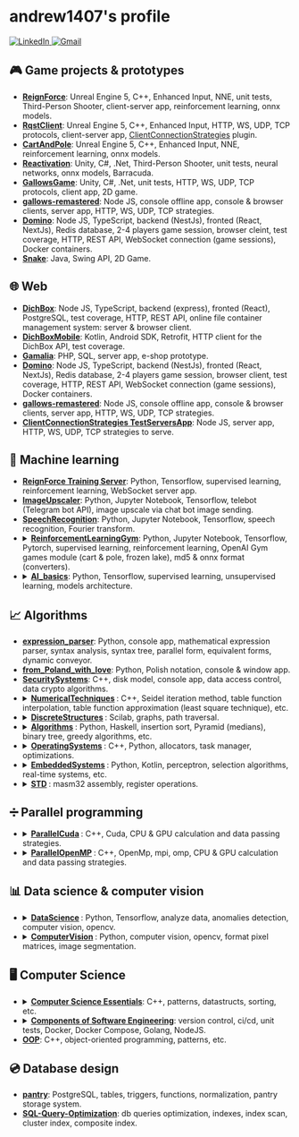 # andrew1407's profile

<!--
**Andrew1407/Andrew1407** is a ✨ _special_ ✨ repository because its `README.md` (this file) appears on your GitHub profile.

Here are some ideas to get you started:

- 🔭 I’m currently working on ...
- 🌱 I’m currently learning ...
- 👯 I’m looking to collaborate on ...
- 🤔 I’m looking for help with ...
- 💬 Ask me about ...
- 📫 How to reach me: ...
- 😄 Pronouns: ...
- ⚡ Fun fact: ...
-->

<a href="https://www.linkedin.com/in/andrewgolovko">
  <img src="https://img.shields.io/badge/linkedin-%230077B5.svg?style=for-the-badge&logo=linkedin&logoColor=white" alt="LinkedIn">
</a>
<a href="mailto:endry1407@gmail.com">
  <img src="https://img.shields.io/badge/Gmail-D14836?style=for-the-badge&logo=gmail&logoColor=white" alt="Gmail">
</a>

## 🎮 Game projects & prototypes

<ul>
  <li>
    <b><a href="https://github.com/Andrew1407/ReignForce">ReignForce</a></b>: Unreal Engine 5, C++, Enhanced Input, NNE, unit tests, Third-Person Shooter, client-server app, reinforcement learning, onnx models.
  </li>

  <li>
    <b><a href="https://github.com/Andrew1407/RqstClient">RqstClient</a></b>: Unreal Engine 5, C++, Enhanced Input, HTTP, WS, UDP, TCP protocols, client-server app, <a href="https://github.com/Andrew1407/ClientConnectionStrategies">ClientConnectionStrategies</a> plugin.
  </li>

  <li>
    <b><a href="https://github.com/Andrew1407/CartAndPole">CartAndPole</a></b>: Unreal Engine 5, C++, Enhanced Input, NNE, reinforcement learning, onnx models.
  </li>

  <li>
    <b><a href="https://github.com/Andrew1407/Reactivation">Reactivation</a></b>: Unity, C#, .Net, Third-Person Shooter, unit tests, neural networks, onnx models, Barracuda.
  </li>

  <li>
    <b><a href="https://github.com/Andrew1407/GallowsGame">GallowsGame</a></b>: Unity, C#, .Net, unit tests, HTTP, WS, UDP, TCP protocols, client app, 2D game.
  </li>

  <li>
    <b><a href="https://github.com/Andrew1407/gallows-remastered">gallows-remastered</a></b>: Node JS, console offline app, console & browser clients, server app, HTTP, WS, UDP, TCP strategies.
  </li>

  <li>
    <b><a href="https://github.com/Andrew1407/Domino">Domino</a></b>: Node JS, TypeScript, backend (NestJs), fronted (React, NextJs), Redis database, 2-4 players game session, browser cleint, test coverage, HTTP, REST API, WebSocket connection (game sessions), Docker containers.
  </li>

  <li>
    <b><a href="https://github.com/Andrew1407/Snake">Snake</a></b>: Java, Swing API, 2D Game.
  </li>
</ul>

## 🌐 Web

<ul>
  <li>
    <b><a href="https://github.com/Andrew1407/DichBox">DichBox</a></b>: Node JS, TypeScript, backend (express), fronted (React), PostgreSQL, test coverage, HTTP, REST API, online file container management system: server & browser client.
  </li>

  <li>
    <b><a href="https://github.com/Andrew1407/DichBoxMobile">DichBoxMobile</a></b>: Kotlin, Android SDK, Retrofit, HTTP client for the DichBox API, test coverage.
  </li>

  <li>
    <b><a href="https://github.com/Andrew1407/Gamalia">Gamalia</a></b>: PHP, SQL, server app, e-shop prototype.
  </li>

  <li>
    <b><a href="https://github.com/Andrew1407/Domino">Domino</a></b>: Node JS, TypeScript, backend (NestJs), fronted (React, NextJs), Redis database, 2-4 players game session, browser client, test coverage, HTTP, REST API, WebSocket connection (game sessions), Docker containers.
  </li>

  <li>
    <b><a href="https://github.com/Andrew1407/gallows-remastered">gallows-remastered</a></b>: Node JS, console offline app, console & browser clients, server app, HTTP, WS, UDP, TCP strategies.
  </li>

  <li>
    <b><a href="https://github.com/Andrew1407/ClientConnectionStrategies/tree/main/TestServersApp">ClientConnectionStrategies TestServersApp</a></b>: Node JS, server app, HTTP, WS, UDP, TCP strategies to serve.
  </li>
</ul>


## 🧠 Machine learning

<ul>
  <li>
    <b><a href="https://github.com/Andrew1407/ReignForce/tree/main/TrainigServer">ReignForce Training Server</a></b>: Python, Tensorflow, supervised learning, reinforcement learning, WebSocket server app.
  </li>

  <li>
    <b><a href="https://github.com/Andrew1407/ImageUpscaler">ImageUpscaler</a></b>: Python, Jupyter Notebook, Tensorflow, telebot (Telegram bot API), image upscale via chat bot image sending.
  </li>

  <li>
    <b><a href="https://github.com/dgomilko/SpeechRecognition">SpeechRecognition</a></b>: Python, Jupyter Notebook, Tensorflow, speech recognition, Fourier transform.
  </li>

  <li>
    <details>
      <summary>
        <b><a href="https://github.com/Andrew1407/ReinforcementLearningGym">ReinforcementLearningGym</a></b>: Python, Jupyter Notebook, Tensorflow, Pytorch, supervised learning, reinforcement learning, OpenAI Gym games module (cart & pole, frozen lake), md5 & onnx format (converters).
      </summary>
      <ul>
        <li>
          Frozen Lake Game:
            <b><a href="https://github.com/andrew1407/ReinforcementLearningGym/blob/main/frozen_lake.ipynb">state table</a></b>,
            <b><a href="https://github.com/andrew1407/ReinforcementLearningGym/blob/main/frozen_lake_tf.ipynb">TensorFlow model</a></b>,
            <b><a href="https://github.com/andrew1407/ReinforcementLearningGym/blob/main/frozen_lake_onnx.ipynb">ONNX model</a></b>.
        </li>
        <li>
          Cart and Pole Game (state inputs)
            <b><a href="https://github.com/andrew1407/ReinforcementLearningGym/blob/main/cart_pole_tf_1.ipynb">TensorFlow model</a></b>,
            <b><a href="https://github.com/andrew1407/ReinforcementLearningGym/blob/main/cart_pole_onnx_1.ipynb">ONNX model</a></b>.
        </li>
        <li>
          Cart and Pole Game (image inputs)
            <b><a href="https://github.com/andrew1407/ReinforcementLearningGym/blob/main/cart_pole_pytorch.ipynb">PyTorch model</a></b>,
            <b><a href="https://github.com/andrew1407/ReinforcementLearningGym/blob/main/cart_pole_tf_2.ipynb">TensorFlow model</a></b>,
            <b><a href="https://github.com/andrew1407/ReinforcementLearningGym/blob/main/cart_pole_onnx_2.ipynb">ONNX model</a></b>.
        </li>
      </ul>
    </details>
  </li>

  <li>
    <details>
      <summary>
        <b><a href="https://github.com/Andrew1407/AI_basics">AI_basics</a></b>: Python, Tensorflow, supervised learning, unsupervised learning, models architecture.
      </summary>
      <ol>
        <li><b><a href="https://github.com/andrew1407/AI_basics/tree/main/1-lab">Fuzzy Control Systems Simulator</a></b>.</li>
        <li><b><a href="https://github.com/andrew1407/AI_basics/tree/main/2-lab">Fuzzy Membership Functions</a></b>.</li>
        <li><b><a href="https://github.com/andrew1407/AI_basics/tree/main/3-lab">C-Means Clustering</a></b>.</li>
        <li><b><a href="https://github.com/andrew1407/AI_basics/tree/main/4-lab">Backpropagation Algorithms</a></b>.</li>
        <li><b><a href="https://github.com/andrew1407/AI_basics/tree/main/5-lab">Hebbian Learning Rule</a></b>.</li>
        <li><b><a href="https://github.com/andrew1407/AI_basics/tree/main/6-lab">Adaptive Neuro-Fuzzy Inference System (ANFIS)</a></b>.</li>
        <li><b><a href="https://github.com/andrew1407/AI_basics/tree/main/7-lab">Evolutionary Algorithm</a></b>.</li>
        <li><b><a href="https://github.com/andrew1407/AI_basics/tree/main/8-lab">Genetic Algorithm</a></b>.</li>
        <li><b><a href="https://github.com/andrew1407/AI_basics/tree/main/9-lab">Handwritten Digit Recognition</a></b>.</li>
        <li><b><a href="https://github.com/andrew1407/AI_basics/tree/main/10-lab">Convolutional Neural Network (CNN)</a></b>.</li>
        <li><b><a href="https://github.com/andrew1407/AI_basics/tree/main/11-lab">GoogleNet</a></b>.</li>
        <li><b><a href="https://github.com/andrew1407/AI_basics/tree/main/12-lab">Sentiment Analysis</a></b>.</li>
      </ol>
    </details>
  </li>
</ul>

## 📈 Algorithms

<ul>
  <li>
    <b><a href="https://github.com/Andrew1407/expression_parser">expression_parser</a></b>: Python, console app, mathematical expression parser, syntax analysis, syntax tree, parallel form, equivalent forms, dynamic conveyor.
  </li>

  <li>
    <b><a href="https://github.com/Andrew1407/from_Poland_with_love">from_Poland_with_love</a></b>: Python, Polish notation, console & window app.
  </li>

  <li>
    <b><a href="https://github.com/Andrew1407/SecuritySystems">SecuritySystems</a></b>: C++, disk model, console app, data access control, data crypto algorithms.
  </li>

  <li>
    <details>
      <summary>
        <b>
          <a href="https://github.com/Andrew1407/NumericalTechniques">NumericalTechniques</a>
        </b>
        : C++, Seidel iteration method, table function interpolation, table function approximation (least square technique), etc.
      </summary>
      <ul>
        <li><b><a href="https://github.com/andrew1407/NumericalTechniques/blob/main/sripts/2-lab.cpp">Seidel Iteration Method</a></b>.</li>
        <li><b><a href="https://github.com/andrew1407/NumericalTechniques/blob/main/sripts/3-lab.cpp">Chord Method</a></b>.</li>
        <li><b><a href="https://github.com/andrew1407/NumericalTechniques/blob/main/sripts/4.1-lab.cpp">Newton Simplified Method</a></b>.</li>
        <li><b><a href="https://github.com/andrew1407/NumericalTechniques/blob/main/sripts/4.2-lab.cpp">Steepest Descent Method</a></b>.</li>
        <li><b><a href="https://github.com/andrew1407/NumericalTechniques/blob/main/sripts/5-lab.cpp">Table Function Interpolation</a></b>.</li>
        <li><b><a href="https://github.com/andrew1407/NumericalTechniques/blob/main/sripts/6-lab.cpp">Table Function Approximation (Least Square Technique)</a></b>.</li>
        <li><b><a href="https://github.com/andrew1407/NumericalTechniques/blob/main/sripts/7-lab.cpp">Trapeze & Simpson's Methods</a></b>.</li>
        <li><b><a href="https://github.com/andrew1407/NumericalTechniques/blob/main/sripts/8-lab.cpp">Method Runge Kutta & Euler Method</a></b>.</li>
      </ul>
    </details>
  </li>

  <li>
    <details>
      <summary>
        <b>
          <a href="https://github.com/Andrew1407/DiscreteStructures">DiscreteStructures</a>
        </b>
        : Scilab, graphs, path traversal.
      </summary>
      <ol>
        <li><b><a href="https://github.com/andrew1407/DiscreteStructures/blob/main/Scilab/1-lab_3.1.1.sce">Adjacency Matrix</a></b>.</li>
        <li><b><a href="https://github.com/andrew1407/DiscreteStructures/blob/main/Scilab/2-lab.sce">Analysis Of The Graph</a></b>.</li>
        <li><b><a href="https://github.com/andrew1407/DiscreteStructures/blob/main/Scilab/3-lab.sce">Comprehensive Analysis Of The Directed Graph's Properties & Structure</a></b>.</li>
        <li><b><a href="https://github.com/andrew1407/DiscreteStructures/blob/main/Scilab/4-lab.sce">Traversing The Graph</a></b>.</li>
        <li><b><a href="https://github.com/andrew1407/DiscreteStructures/blob/main/Scilab/5-lab_1.1.sce">Finding The Minimum Spanning Tree (MST)</a></b>.</li>
        <li><b><a href="https://github.com/andrew1407/DiscreteStructures/blob/main/Scilab/6-lab.sce">Shortest Paths Search (Dijkstra's Algorithm)</a></b>.</li>
      </ol>
    </details>
  </li>

  <li>
    <details>
      <summary>
        <b>
          <a href="https://github.com/Andrew1407/Algorithms">Algorithms</a>
        </b>
        : Python, Haskell, insertion sort, Pyramid (medians), binary tree, greedy algorithms, etc.
      </summary>
      <ol>
        <li><b><a href="https://github.com/andrew1407/Algorithms/blob/main/scripts/1-lab.py">Insertion Sort</a></b> (<a href="https://github.com/andrew1407/Algorithms/blob/main/scripts/haskell/1-lab.hs">other version</a>).</li>
        <li><b><a href="https://github.com/andrew1407/Algorithms/blob/main/scripts/2-lab.py">Rating Generation</a></b>.</li>
        <li><b><a href="https://github.com/andrew1407/Algorithms/blob/main/scripts/3-lab.py">Quick Sort</a></b>.</li>
        <li><b><a href="https://github.com/andrew1407/Algorithms/blob/main/scripts/4-lab.py">Pyramid (Medians)</a></b>.</li>
        <li><b><a href="https://github.com/andrew1407/Algorithms/blob/main/scripts/5-lab.js">Hash Tables</a></b>.</li>
        <li><b><a href="https://github.com/andrew1407/Algorithms/blob/main/scripts/6-lab.js">Binary Tree</a></b>.</li>
        <li><b><a href="https://github.com/andrew1407/Algorithms/blob/main/scripts/7-lab.py">Travelling Salesman Problem</a></b>.</li>
        <li><b><a href="https://github.com/andrew1407/Algorithms/blob/main/scripts/8-lab.py">The Task Of The Backpack</a></b>.</li>
      </ol>
    </details>
  </li>

  <li>
    <details>
      <summary>
        <b>
          <a href="https://github.com/Andrew1407/OperatingSystems">OperatingSystems</a>
        </b>
        : C++, Python, allocators, task manager, optimizations.
      </summary>
      <ol>
        <li><b><a href="https://github.com/andrew1407/OperatingSystems/tree/main/1-lab">Memory Allocator</a></b> (C++).</li>
        <li><b><a href="https://github.com/andrew1407/OperatingSystems/tree/main/2-lab">Buddy Memory Allocation Algorithm</a></b> (C++).</li>
        <li><b><a href="https://github.com/andrew1407/OperatingSystems/tree/main/3-lab">Shortest Job First Algorithm</a></b> (Python).</li>
        <li><b><a href="https://github.com/andrew1407/OperatingSystems/tree/main/4-lab">Rearrangement Operation By Criteria</a></b> (Python).</li>
        <li><b><a href="https://github.com/andrew1407/OperatingSystems/tree/main/5-lab">Loop Optimization</a></b> (C++).</li>
        <li><b><a href="https://github.com/andrew1407/OperatingSystems/tree/main/6-lab">Loop Optimization & Profiling</a></b> (C++).</li>
      </ol>
    </details>
  </li>

  <li>
    <details>
      <summary>
        <b>
          <a href="https://github.com/Andrew1407/EmbeddedSystems">EmbeddedSystems</a>
        </b>
        : Python, Kotlin, perceptron, selection algorithms, real-time systems, etc.
      </summary>
      <ol>
        <li><b><a href="https://github.com/andrew1407/EmbeddedSystems/blob/main/1-lab/1-lab.py">Signal Generation</a></b> (Python).</li>
        <li><b><a href="https://github.com/andrew1407/EmbeddedSystems/blob/main/2-lab/2-lab.py">Signal Correlation</a></b> (Python).</li>
        <li><b><a href="https://github.com/andrew1407/EmbeddedSystems/blob/main/3-lab/3-lab.py">Discrete Fourier Transform (DTF)</a></b> (Python).</li>
        <li><b><a href="https://github.com/andrew1407/EmbeddedSystems/blob/main/4-lab/4-lab.py">Performance comparison of the Discrete Fourier Transform (DFT) and the Fast Fourier Transform (FFT)</a></b> (Python).</li>
        <li><b><a href="https://github.com/andrew1407/EmbeddedSystems/tree/main/5-lab/app/src/main/java/com/diches/embeddedsystems">Ferma Function</a></b> (Kotlin).</li>
        <li><b><a href="https://github.com/andrew1407/EmbeddedSystems/tree/main/6-lab/app/src/main/java/com/diches/embeddedsystems">Perceptron</a></b> (Kotlin).</li>
        <li><b><a href="https://github.com/andrew1407/EmbeddedSystems/tree/main/7-lab/app/src/main/java/com/diches/embeddedsystems">Genetic Algorithm</a></b> (Kotlin).</li>
        <li><b><a href="https://github.com/andrew1407/EmbeddedSystems/tree/main/rgr">Scheduling</a></b> (Python).</li>
      </ol>
    </details>
  </li>

  <li>
    <details>
      <summary>
        <b>
          <a href="https://github.com/Andrew1407/STD">STD</a>
        </b>
        : masm32 assembly, register operations.
      </summary>
      <ol>
        <li><b><a href="https://github.com/andrew1407/STD/tree/main/1-lab">Numeric Values Conversion</a></b>.</li>
        <li><b><a href="https://github.com/andrew1407/STD/tree/main/2-lab">Password Comparison</a></b>.</li>
        <li><b><a href="https://github.com/andrew1407/STD/tree/main/3-lab">Password Authentication</a></b>.</li>
        <li><b><a href="https://github.com/andrew1407/STD/tree/main/4-lab">Password Encryption & Comparison</a></b>.</li>
        <li><b><a href="https://github.com/andrew1407/STD/tree/main/5-lab">Mathematical Operations</a></b>.</li>
        <li><b><a href="https://github.com/andrew1407/STD/tree/main/6-lab">Floating-point Arithmetic</a></b>.</li>
        <li><b><a href="https://github.com/andrew1407/STD/tree/main/7-lab">Separate Procedures & Modularity</a></b>.</li>
        <li><b><a href="https://github.com/andrew1407/STD/tree/main/8-lab">DLL Modules</a></b>.</li>
      </ol>
    </details>
  </li>
</ul>

## ➗ Parallel programming

<ul>
  <li>
    <details>
      <summary>
        <b>
          <a href="https://github.com/Andrew1407/ParallelCuda">ParallelCuda</a>
        </b>
        : C++, Cuda, CPU & GPU calculation and data passing strategies.
      </summary>
      <ol>
        <li><b><a href="https://github.com/andrew1407/ParallelCuda/tree/main/1-lab">Matrix Multiplication</a></b>.</li>
        <li><b><a href="https://github.com/andrew1407/ParallelCuda/tree/main/2-lab">Frame animation</a></b>.</li>
        <li><b><a href="https://github.com/andrew1407/ParallelCuda/tree/main/3-lab">Concurrent Computation</a></b>.</li>
        <li><b><a href="https://github.com/andrew1407/ParallelCuda/tree/main/4-lab">Global & Constant Memory</a></b>.</li>
        <li><b><a href="https://github.com/andrew1407/ParallelCuda/tree/main/5-lab">Monte Carlo Simulation</a></b>.</li>
        <li><b><a href="https://github.com/andrew1407/ParallelCuda/tree/main/control-task">Iterative Computations</a></b>.</li>
      </ol>
    </details>
  </li>

  <li>
    <details>
      <summary>
        <b>
          <a href="https://github.com/Andrew1407/ParallelOpenMP">ParallelOpenMP</a>
        </b>
        : C++, OpenMp, mpi, omp, CPU & GPU calculation and data passing strategies.
      </summary>
      <ol>
        <li><b><a href="https://github.com/andrew1407/ParallelOpenMP/tree/main/1-lab">Critical Section</a></b>.</li>
        <li><b><a href="https://github.com/andrew1407/ParallelOpenMP/tree/main/2-lab">Parallelization Of Array</a></b>.</li>
        <li><b><a href="https://github.com/andrew1407/ParallelOpenMP/tree/main/3-lab">Matrix Multiplication</a></b>.</li>
        <li><b><a href="https://github.com/andrew1407/ParallelOpenMP/tree/main/4-lab">Sequential & Parallel Implementations Performance</a></b>.</li>
        <li><b><a href="https://github.com/andrew1407/ParallelOpenMP/tree/main/5-lab">SIMD pragma</a></b>.</li>
        <li><b><a href="https://github.com/andrew1407/ParallelOpenMP/tree/main/6-lab">Sequential & Parallel Calculations</a></b>.</li>
        <li><b><a href="https://github.com/andrew1407/ParallelOpenMP/tree/main/7-lab-mpi">Communication Pattern Using MPI</a></b>.</li>
        <li><b><a href="https://github.com/andrew1407/ParallelOpenMP/tree/main/control-task">Array Transformation</a></b>.</li>
      </ol>
    </details>
  </li>
</ul>


## 📊 Data science & computer vision

<ul>
  <li>
  <details>
    <summary>
      <b>
        <a href="https://github.com/Andrew1407/DataScience">DataScience</a>
      </b>
      : Python, Tensorflow, analyze data, anomalies detection, computer vision, opencv.
    </summary>
    <ol>
      <li><b><a href="https://github.com/andrew1407/DataScience/tree/main/1-lab">Synthetic Data Generation</a></b>.</li>
      <li><b><a href="https://github.com/andrew1407/DataScience/tree/main/2-lab">Purifying Data</a></b>.</li>
      <li><b><a href="https://github.com/andrew1407/DataScience/tree/main/3-lab">Anomalies Analysys</a></b>.</li>
      <li><b><a href="https://github.com/andrew1407/DataScience/tree/main/4-lab">Determining Optimal Value By Criteria</a></b>.</li>
      <li><b><a href="https://github.com/andrew1407/DataScience/tree/main/5-lab">Series Forecasting</a></b>.</li>
      <li><b><a href="https://github.com/andrew1407/DataScience/tree/main/6-lab">Regression Analysis & Neural Network Predictions</a></b>.</li>
      <li><b><a href="https://github.com/andrew1407/DataScience/tree/main/7-lab">Segment Generalization & Segmentation</a></b>.</li>
      <li><b><a href="https://github.com/andrew1407/DataScience/tree/main/8-lab">Data Scoring & Prediction</a></b>.</li>
      <li><b><a href="https://github.com/andrew1407/DataScience/tree/main/9-lab">Object Detection (YOLO)</a></b>.</li>
      <li><b><a href="https://github.com/andrew1407/DataScience/tree/main/control-work">Statistical Analysis</a></b>.</li>
    </ol>
  </details>
  </li>

  <li>
    <details>
      <summary>
        <b>
          <a href="https://github.com/Andrew1407/ComputerVision">ComputerVision</a>
        </b>
        : Python, computer vision, opencv, format pixel matrices, image segmentation.
      </summary>
      <ol>
        <li><b><a href="https://github.com/andrew1407/ComputerVision/tree/main/1-lab">Polygon Animation</a></b>.</li>
        <li><b><a href="https://github.com/andrew1407/ComputerVision/tree/main/2-lab">Figure Rotation & Projection</a></b>.</li>
        <li><b><a href="https://github.com/andrew1407/ComputerVision/tree/main/3-lab">Rasterization</a></b>.</li>
        <li><b><a href="https://github.com/andrew1407/ComputerVision/tree/main/4-lab">Vector-Based Rendering</a></b>.</li>
        <li><b><a href="https://github.com/andrew1407/ComputerVision/tree/main/5-lab">Fractal Geometry</a></b>.</li>
        <li><b><a href="https://github.com/andrew1407/ComputerVision/tree/main/6-lab">OpenGL Rendering</a></b>.</li>
        <li><b><a href="https://github.com/andrew1407/ComputerVision/tree/main/7-lab">Image Processing Operations</a></b>.</li>
        <li><b><a href="https://github.com/andrew1407/ComputerVision/tree/main/8-lab">Segmentation Algorithms</a></b>.</li>
        <li><b><a href="https://github.com/andrew1407/ComputerVision/tree/main/9-lab">Object Recognition (YOLO)</a></b>.</li>
        <li><b><a href="https://github.com/andrew1407/ComputerVision/tree/main/control-task">3D shape manipulation</a></b>.</li>
      </ol>
    </details>
  </li>
</ul>

## 🖥️ Computer Science

<ul>
  <li>
    <details>
      <summary>
        <b><a href="https://github.com/Andrew1407/ComputerScienceEssentials">Computer Science Essentials</a></b>: C++, patterns, datastructs, sorting, etc.
      </summary>
      <ul>
        <li><b><a href="https://github.com/andrew1407/ComputerScienceEssentials/blob/main/datastructs">Datastructs</a></b>.</li>
        <li><b><a href="https://github.com/andrew1407/ComputerScienceEssentials/tree/main/sorting">Sorting</a></b>.</li>
        <li><b><a href="https://github.com/andrew1407/ComputerScienceEssentials/blob/main/utils/classes">Classes</a></b>.</li>
        <li><b><a href="https://github.com/andrew1407/ComputerScienceEssentials/blob/main/utils/patternsUsage">Patterns</a></b>.</li>
      </ul>
    </details>
  </li>

  <li>
    <details>
      <summary>
        <b><a href="https://github.com/G-V-G">Components of Software Engineering</a></b>: version control, ci/cd, unit tests, Docker, Docker Compose, Golang, NodeJS.
      </summary>
      <ul>
        <li><b><a href="https://github.com/G-V-G/l1">Server app</a></b>.</li>
        <li><b><a href="https://github.com/G-V-G/l2">Workflows & deploy</a></b>.</li>
        <li><b><a href="https://github.com/G-V-G/l3">Client-server app with db</a></b>.</li>
        <li><b><a href="https://github.com/G-V-G/l4">Event loop</a></b>.</li>
        <li><b><a href="https://github.com/G-V-G/2.l1">Build system</a></b>.</li>
        <li><b><a href="https://github.com/G-V-G/2.l2">Load balancer</a></b>.</li>
      </ul>
    </details>
  </li>

  <li>
    <b><a href="https://github.com/Andrew1407/OOP">OOP</a></b>: C++, object-oriented programming, patterns, etc.
  </li>
</ul>

## 💿 Database design

<ul>
  <li>
    <b><a href="https://github.com/Andrew1407/pantry">pantry</a></b>: PostgreSQL, tables, triggers, functions, normalization, pantry storage system.
  </li>

  <li>
    <b><a href="https://github.com/andrew1407/MySQL-Query-Optimization/blob/patch-2/Query-Optimization.md">SQL-Query-Optimization</a></b>: db queries optimization, indexes, index scan, cluster index, composite index.
  </li>
</ul>

